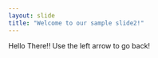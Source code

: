 ```yaml
---
layout: slide
title: "Welcome to our sample slide2!"
---
```

Hello There!!
Use the left arrow to go back!
